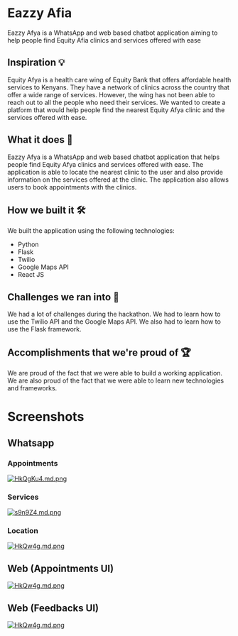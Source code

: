 # Eazzy Afia

Eazzy Afya is a WhatsApp and web based chatbot application aiming to help people find Equity Afia clinics and services offered with ease

## Inspiration 💡

Equity Afya is a health care wing of Equity Bank that offers affordable health services to Kenyans. They have a network of clinics across the country that offer a wide range of services. However, the wing has not been able to reach out to all the people who need their services. We wanted to create a platform that would help people find the nearest Equity Afya clinic and the services offered with ease.

## What it does 🤖

Eazzy Afya is a WhatsApp and web based chatbot application that helps people find Equity Afya clinics and services offered with ease. The application is able to locate the nearest clinic to the user and also provide information on the services offered at the clinic. The application also allows users to book appointments with the clinics.

## How we built it 🛠

We built the application using the following technologies:

- Python
- Flask
- Twilio
- Google Maps API
- React JS

## Challenges we ran into 🏃

We had a lot of challenges during the hackathon. We had to learn how to use the Twilio API and the Google Maps API. We also had to learn how to use the Flask framework.

## Accomplishments that we're proud of 🏆

We are proud of the fact that we were able to build a working application. We are also proud of the fact that we were able to learn new technologies and frameworks.

# Screenshots

## Whatsapp

### Appointments

[![HkQgKu4.md.png](https://iili.io/HkQgKu4.md.png)](https://iili.io/HkQgKu4.md.png)

### Services

[![s9n9Z4.md.png](https://iili.io/HkQtwk7.md.png)](https://iili.io/HkQtwk7.md.png)

### Location

[![HkQw4g.md.png](https://iili.io/HkQtwk7.md.png)](https://iili.io/HkQtwk7.md.png)

## Web (Appointments UI)

[![HkQw4g.md.png](https://iili.io/HkZdm6F.md.png)](https://iili.io/HkZdm6F.md.png)

## Web (Feedbacks UI)

[![HkQw4g.md.png](https://iili.io/HkZqzhv.md.png)](https://iili.io/HkZqzhv.md.png)
